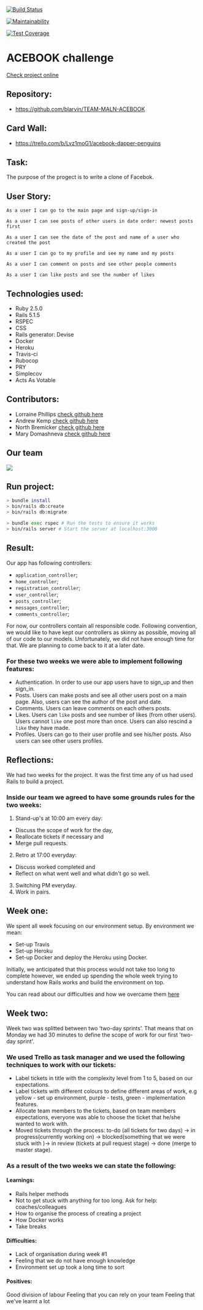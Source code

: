 [![Build Status](https://travis-ci.org/blarvin/TEAM-MALN-ACEBOOK.svg?branch=master)](https://travis-ci.org/blarvin/TEAM-MALN-ACEBOOK)

[![Maintainability](https://api.codeclimate.com/v1/badges/a99a88d28ad37a79dbf6/maintainability)](https://codeclimate.com/github/codeclimate/codeclimate/maintainability)

[![Test Coverage](https://api.codeclimate.com/v1/badges/a99a88d28ad37a79dbf6/test_coverage)](https://codeclimate.com/github/codeclimate/codeclimate/test_coverage)

ACEBOOK challenge
=================

[Check project online](https://maln-acebook.herokuapp.com/users/sign_in)

Repository:
-------

* https://github.com/blarvin/TEAM-MALN-ACEBOOK

Card Wall:
-------

* https://trello.com/b/Lvz1moG1/acebook-dapper-penguins

Task:
-------
The purpose of the progect is to write a clone of Facebok.

User Story:
-------

```
As a user I can go to the main page and sign-up/sign-in
```

```
As a user I can see posts of other users in date order: newest posts first
```

```
As a user I can see the date of the post and name of a user who created the post

```

```
As a user I can go to my profile and see my name and my posts
```

```
As a user I can comment on posts and see other people comments
```

```
As a user I can like posts and see the number of likes
```
Technologies used:
-----
* Ruby 2.5.0
* Rails 5.1.5
* RSPEC
* CSS
* Rails generator: Devise
* Docker
* Heroku
* Travis-ci
* Rubocop
* PRY
* Simplecov
* Acts As Votable


Contributors:
-------
* Lorraine Phillips [check github here](https://github.com/ljcphillips)
* Andrew Kemp [check github here](https://github.com/andyk144)
* North Bremicker [check github here](https://github.com/blarvin)
* Mary Domashneva [check github here](https://github.com/MaryDomashneva)

## Our team
<img src="https://monosnap.com/image/vqGyj7S3jrxCGe2Yp2Fqf8lboTU6k8.png">

Run project:
-----

```bash
> bundle install
> bin/rails db:create
> bin/rails db:migrate

> bundle exec rspec # Run the tests to ensure it works
> bin/rails server # Start the server at localhost:3000
```

Result:
-------

Our app has following controllers:
* ```application_controller```;
* ```home_controller```;
* ```registration_controller```;
* ```user_controller```;
* ```posts_controller```;
* ```messages_controller```;
* ```comments_controller```;

For now, our controllers contain all responsible code. Following convention, we would like to have kept our controllers as skinny as possible, moving all of our code to our models. Unfortunately, we did not have enough time for that. We are planning to come back to it at a later date.

### For these two weeks we were able to implement following features:
* Authentication. In order to use our app users have to sign_up and then sign_in.
* Posts. Users can make posts and see all other users post on a main page. Also, users can see the author of the post and date.
* Comments. Users can leave comments on each others posts.
* Likes. Users can ```like``` posts and see number of likes (from other users). Users cannot ```like``` one post more than once. Users can also rescind a ```like``` they have made.
* Profiles. Users can go to their user profile and see his/her posts. Also users can see other users profiles.


Reflections:
-------

We had two weeks for the project. It was the first time any of us had used Rails to build a project.

### Inside our team we agreed to have some grounds rules for the two weeks:
1. Stand-up's at 10:00 am every day:
* Discuss the scope of work for the day,
* Reallocate tickets if necessary and
* Merge pull requests.
2. Retro at 17:00 everyday:
* Discuss worked completed and
* Reflect on what went well and what didn't go so well.
3. Switching PM everyday.
4. Work in pairs.

## Week one:

We spent all week focusing on our environment setup. By environment we mean:
* Set-up Travis
* Set-up Heroku
* Set-up Docker and deploy the Heroku using Docker.

Initially, we anticipated that this process would not take too long to complete however, we ended up spending the whole week trying to understand how Rails works and build the environment on top.

You can read about our difficulties and how we overcame them [here](https://github.com/MaryDomashneva/Environment-set-up-Travis-Heroku_Docker/blob/master/README.md)

## Week two:

Week two was splitted between two ‘two-day sprints’. That means that on Monday we had 30 minutes to define the scope of work for our first 'two-day sprint'.

### We used Trello as task manager and we used the following techniques to work with our tickets:

* Label tickets in title with the complexity level from 1 to 5, based on our expectations.
* Label tickets with different colours to define different areas of work, e.g yellow - set up environment, purple - tests, green - implementation features.
* Allocate team members to the tickets, based on team members expectations, everyone was able to choose the ticket that he/she wanted to work with.
* Moved tickets through the process: to-do (all tickets for two days) → in progress(currently working on) → blocked(something that we were stuck with )→ in review (tickets at pull request stage) → done (merge to master stage).

### As a result of the two weeks we can state the following:

#### Learnings:
* Rails helper methods
* Not to get stuck with anything for too long. Ask for help: coaches/colleagues
* How to organise the process of creating a project
* How Docker works
* Take breaks


#### Difficulties:
* Lack of organisation during week #1
* Feeling that we do not have enough knowledge
* Environment set up took a long time to sort

#### Positives: 
Good division of labour
Feeling that you can rely on your team
Feeling that we've learnt a lot
